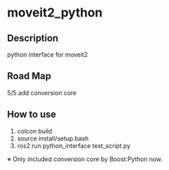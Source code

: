 # moveit2_python

## Description
python interface for moveit2 

## Road Map
5/5 add conversion core

## How to use
1. colcon build
2. source install/setup.bash
3. ros2 run python_interface test_script.py

※ Only included conversion core by Boost:Python now.
